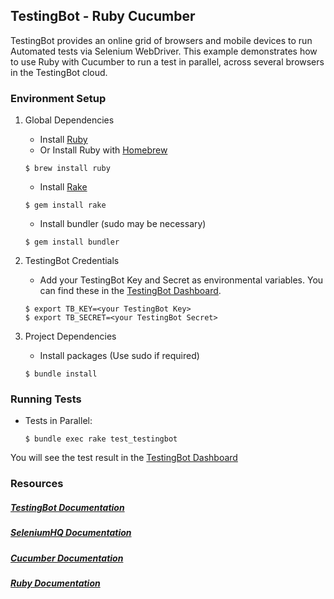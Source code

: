 ## TestingBot - Ruby Cucumber

TestingBot provides an online grid of browsers and mobile devices to run Automated tests via Selenium WebDriver.
This example demonstrates how to use Ruby with Cucumber to run a test in parallel, across several browsers in the TestingBot cloud.

### Environment Setup

1. Global Dependencies
    * Install [Ruby](https://www.ruby-lang.org/en/documentation/installation/)
    * Or Install Ruby with [Homebrew](https://brew.sh)
    ```
    $ brew install ruby
    ```
    * Install [Rake](http://docs.seattlerb.org/rake/)
    ```
    $ gem install rake
    ```
    * Install bundler (sudo may be necessary)
    ```
    $ gem install bundler
    ```

2. TestingBot Credentials
    * Add your TestingBot Key and Secret as environmental variables. You can find these in the [TestingBot Dashboard](https://testingbot.com/members).
    ```
    $ export TB_KEY=<your TestingBot Key>
    $ export TB_SECRET=<your TestingBot Secret>
    ```

3. Project Dependencies
    * Install packages (Use sudo if required)
    ```
    $ bundle install
    ```

### Running Tests

* Tests in Parallel:
    ```
    $ bundle exec rake test_testingbot
    ```
You will see the test result in the [TestingBot Dashboard](https://testingbot.com/members)

### Resources
##### [TestingBot Documentation](https://testingbot.com/support/)

##### [SeleniumHQ Documentation](https://www.selenium.dev/documentation)

##### [Cucumber Documentation](https://cucumber.io/docs/reference)

##### [Ruby Documentation](https://ruby-doc.org/)
